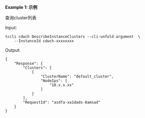**Example 1: 示例**

查询cluster列表

Input: 

```
tccli cdwch DescribeInstanceClusters --cli-unfold-argument  \
    --InstanceId cdwch-xxxxxxxx
```

Output: 
```
{
    "Response": {
        "Clusters": [
            {
                "ClusterName": "default_cluster",
                "NodeIps": [
                    "10.x.x.xx"
                ]
            }
        ],
        "RequestId": "asdfa-xa1dads-8amsad"
    }
}
```

